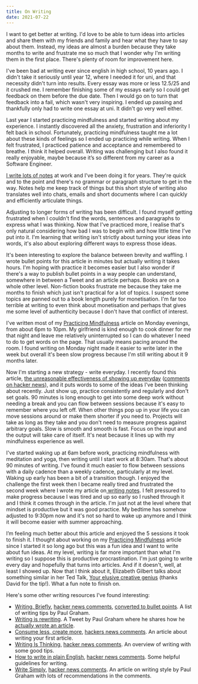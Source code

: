 ```yaml
---
title: On Writing
date: 2021-07-22
---
```


I want to get better at writing. I'd love to be able to turn ideas into articles and share them with my friends and family and hear what they have to say about them. Instead, my ideas are almost a burden because they take months to write and frustrate me so much that I wonder why I'm writing them in the first place. There's plenty of room for improvement here.

I've been bad at writing ever since english in high school, 10 years ago. I didn't take it seriously until year 12, where I needed it for uni, and that necessity didn't turn into results. Every essay was more or less 12.5/25 and it crushed me. I remember finishing some of my essays early so I could get feedback on them before the due date. Then I would go on to turn that feedback into a fail, which wasn't very inspiring. I ended up passing and thankfully only had to write one essay at uni. It didn't go very well either.

Last year I started practicing mindfulness and started writing about my experience. I instantly discovered all the anxiety, frustration and inferiority I felt back in school. Fortunately, practicing mindfulness taught me a lot about these kinds of feelings so I ended up practicing while writing. When I felt frustrated, I practiced patience and acceptance and remembered to breathe. I think it helped overall. Writing was challenging but I also found it really enjoyable, maybe because it’s so different from my career as a Software Engineer.

[I write lots of notes](https://cadell.dev/blog/i-write-notes/) at work and I've been doing it for years. They're quick and to the point and there's no grammar or paragraph structure to get in the way. Notes help me keep track of things but this short style of writing also translates well into chats, emails and short documents where I can quickly and efficiently articulate things.

Adjusting to longer forms of writing has been difficult. I found myself getting frustrated when I couldn't find the words, sentences and paragraphs to express what I was thinking. Now that I've practiced more, I realise that's only natural considering how bad I was to begin with and how little time I've put into it. I'm learning that writing isn't strictly about turning your ideas into words, it's also about exploring different ways to express those ideas.

It's been interesting to explore the balance between brevity and waffling. I wrote bullet points for this article in minutes but actually writing it takes hours. I'm hoping with practice it becomes easier but I also wonder if there's a way to publish bullet points in a way people can understand, somewhere in between a Tweet and an article perhaps. Books are on a whole other level. Non-fiction books frustrate me because they take me months to finish which just isn't practical for a lot of topics. I suspect some topics are panned out to a book length purely for monetisation. I'm far too terrible at writing to even think about monetisation and perhaps that gives me some level of authenticity because I don't have that conflict of interest.

I've written most of my [Practicing Mindfulness](https://cadell.dev/blog/practicing-mindfulness/) article on Monday evenings, from about 6pm to 10pm. My girlfriend is kind enough to cook dinner for me that night and leave me relatively uninterrupted so I can do whatever I need to do to get words on the page. That usually means pacing around the room. I found writing on Monday night made it easier to write later in the week but overall it's been slow progress because I'm still writing about it 9 months later.

Now I'm starting a new strategy - write everyday. I recently found this article, [the unreasonable effectiveness of showing up everyday](https://typesense.org/blog/the-unreasonable-effectiveness-of-just-showing-up-everyday/) ([comments on hacker news](https://hn.premii.com/#/comments/27833064)), and it puts words to some of the ideas I've been thinking about recently. Just show up, practice consistently and regularly and don't set goals. 90 minutes is long enough to get into some deep work without needing a break and you can flow between sessions because it's easy to remember where you left off. When other things pop up in your life you can move sessions around or make them shorter if you need to. Projects will take as long as they take and you don't need to measure progress against arbitrary goals. Slow is smooth and smooth is fast. Focus on the input and the output will take care of itself. It's neat because it lines up with my mindfulness experience as well.

I've started waking up at 6am before work, practicing mindfulness with meditation and yoga, then writing until I start work at 8:30am. That's about 90 minutes of writing. I've found it much easier to flow between sessions with a daily cadence than a weekly cadence, particularly at my level. Waking up early has been a bit of a transition though. I enjoyed the challenge the first week then I became really tired and frustrated the second week where I wrote my article on[ writing notes](https://cadell.dev/blog/i-write-notes/). I felt pressured to make progress because I was tired and up so early so I rushed through it and I think it comes through in the article. I'm just not at the level where that mindset is productive but it was good practice. My bedtime has somehow adjusted to 9:30pm now and it's not so hard to wake up anymore and I think it will become easier with summer approaching.

 I’m feeling much better about this article and enjoyed the 5 sessions it took to finish it. I thought about working on my [Practicing Mindfulness](https://cadell.dev/blog/practicing-mindfulness/) article since I started it so long ago but this was a fun idea and I want to write about fun ideas. At my level, writing is far more important than what I'm writing so I suppose this is productive procrastination. I'm just going to write every day and hopefully that turns into articles. And if it doesn't, well, at least I showed up. Now that I think about it, Elizabeth Gilbert talks about something similar in her Ted Talk, [Your elusive creative genius](https://www.youtube.com/watch?v=86x-u-tz0MA) (thanks David for the tip!). What a fun note to finish on.

Here's some other writing resources I've found interesting:

- [Writing, Briefly](http://www.paulgraham.com/writing44.html), [hacker news comments](https://news.ycombinator.com/item?id=22729586), [converted to bullet points](https://news.ycombinator.com/item?id=22732644). A list of writing tips by Paul Graham.
- [Writing is rewriting](https://twitter.com/paulg/status/1365425470318272514). A Tweet by Paul Graham where he shares how he [actually wrote an article](http://byronm.com/13sentences.html).
- [Consume less, create more](https://blog.tjcx.me/p/consume-less-create-more), [hackers news comments](https://news.ycombinator.com/item?id=20781463). An article about writing your first article.
- [Writing Is Thinking](https://alistapart.com/article/writing-is-thinking/), [hacker news comments](https://hn.premii.com/#/comments/24862159). An overview of writing with some good tips.
- [How to write in plain English](http://www.plainenglish.co.uk/how-to-write-in-plain-english.html), [hacker news comments](https://hn.premii.com/#/comments/24268382). Some helpful guidelines for writing.
- [Write Simply](http://paulgraham.com/simply.html), [hacker news comments](https://hn.premii.com/#/comments/26423090). An article on writing style by Paul Graham with lots of recommendations in the comments.
